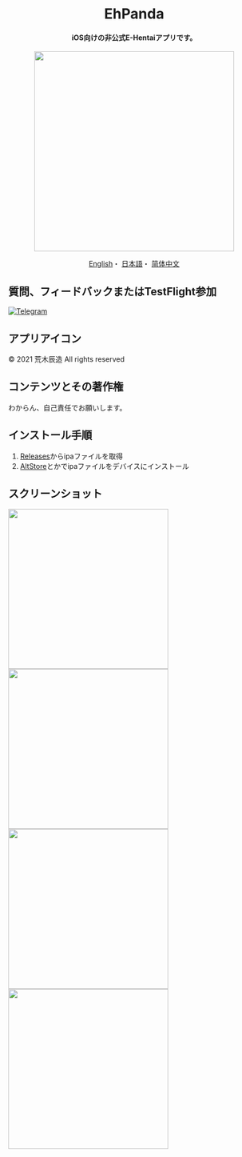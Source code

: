 <h1 align="center">EhPanda</h1>

<h4 align="center">iOS向けの非公式E-Hentaiアプリです。</h4>

<p align="center">
<img src="https://user-images.githubusercontent.com/31207151/105609404-0acbff00-5de4-11eb-9e88-f3c6e0ba9d44.png" width="400"></img>
</p>

<p align="center">
  <a href="/README.md">English</a>・
  <a href="/README.jpn.md">日本語</a>・
  <a href="/README.chs.md">简体中文</a>
</p>

## 質問、フィードバックまたはTestFlight参加
[![Telegram](https://img.shields.io/badge/chat-Telegram-blue.svg)](https://t.me/ehpanda)

## アプリアイコン
© 2021 荒木辰造 All rights reserved

## コンテンツとその著作権
わからん、自己責任でお願いします。

## インストール手順
1. [Releases](https://github.com/arakitatsuzou/EhPanda/releases)からipaファイルを取得
2. [AltStore](https://altstore.io)とかでipaファイルをデバイスにインストール

## スクリーンショット
<img src="https://user-images.githubusercontent.com/31207151/110205765-f08e4200-7eb4-11eb-9a40-d636828212ce.JPG" width="320"><img src="https://user-images.githubusercontent.com/31207151/110205776-f7b55000-7eb4-11eb-8286-8f37c32cb22c.JPG" width="320"><img src="https://user-images.githubusercontent.com/31207151/110205778-fbe16d80-7eb4-11eb-9301-c9c99cf39030.JPG" width="320"><img src="https://user-images.githubusercontent.com/31207151/110205780-fedc5e00-7eb4-11eb-84db-b41d2ee4be8e.JPG" width="320">
